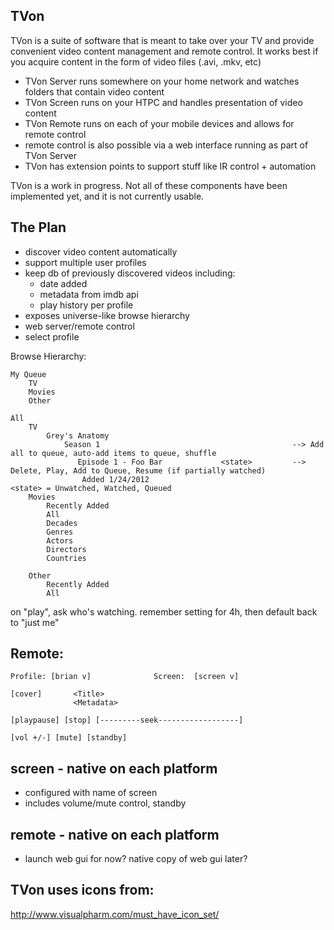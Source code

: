 TVon
-----

TVon is a suite of software that is meant to take over your TV and provide convenient video content management
and remote control. It works best if you acquire content in the form of video files (.avi, .mkv, etc)

- TVon Server runs somewhere on your home network and watches folders that contain video content
- TVon Screen runs on your HTPC and handles presentation of video content
- TVon Remote runs on each of your mobile devices and allows for remote control
- remote control is also possible via a web interface running as part of TVon Server
- TVon has extension points to support stuff like IR control + automation

TVon is a work in progress. Not all of these components have been implemented yet, and it is not currently
usable.


The Plan
--------

- discover video content automatically
- support multiple user profiles
- keep db of previously discovered videos including:
    - date added
    - metadata from imdb api
    - play history per profile
- exposes universe-like browse hierarchy
- web server/remote control
- select profile

Browse Hierarchy:
    
    My Queue
        TV 
        Movies
        Other
        
    All
        TV
            Grey's Anatomy
                Season 1                                           --> Add all to queue, auto-add items to queue, shuffle
                   Episode 1 - Foo Bar             <state>         --> Delete, Play, Add to Queue, Resume (if partially watched)
                    Added 1/24/2012                                 <state> = Unwatched, Watched, Queued
        Movies
            Recently Added
            All
            Decades
            Genres
            Actors
            Directors
            Countries
    
        Other
            Recently Added
            All

on "play", ask who's watching. remember setting for 4h, then default back to "just me"

Remote:
-------

    Profile: [brian v]              Screen:  [screen v]
    
    [cover]       <Title>
                  <Metadata>  
    
    [playpause] [stop] [---------seek------------------]
    
    [vol +/-] [mute] [standby]  


screen  - native on each platform
------
- configured with name of screen
- includes volume/mute control, standby

remote  - native on each platform
------
- launch web gui for now? native copy of web gui later?


TVon uses icons from:
---------------------
http://www.visualpharm.com/must_have_icon_set/
